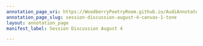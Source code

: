 ```yaml
---
annotation_page_uri: https://WoodberryPoetryRoom.github.io/AudiAnnotate-Workshop/annotations/session-discussion-august-4-canvas-1-tone.json
annotation_page_slug: session-discussion-august-4-canvas-1-tone
layout: annotation_page
manifest_label: Session Discussion August 4

---
```

